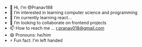 - 👋 Hi, I’m @Pranav188
- 👀 I’m interested in learning computer science and programming
- 🌱 I’m currently learning react...
- 💞️ I’m looking to collaborate on frontend projects
- 📫 How to reach me ... r.pranav018@gmail.com
- 😄 Pronouns: he/him
- ⚡ Fun fact: I'm left handed

<!---
Pranav188/Pranav188 is a ✨ special ✨ repository because its `README.md` (this file) appears on your GitHub profile.
You can click the Preview link to take a look at your changes.
--->
